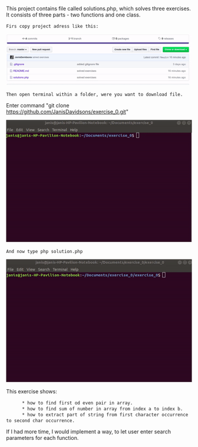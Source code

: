 This project contains file called solutions.php, which
solves three exercises. It consists of three parts - two functions
and one class.  

    Firs copy project adress like this:

![git demo](gif/git.gif)

    Then open terminal within a folder, were you want to download file.
Enter command "git clone https://github.com/JanisDavidsons/exercise_0.git"

![git demo](gif/terminal.gif)

    And now type php solution.php

![git demo](gif/execution.gif)


This exercise shows:
 
          * how to find first od even pair in array.
          * how to find sum of number in array from index a to index b.
          * how to extract part of string from first character occurrence to second char occurrence.
          
If I had more time, I would implement a way, to let user enter search parameters for each function.
